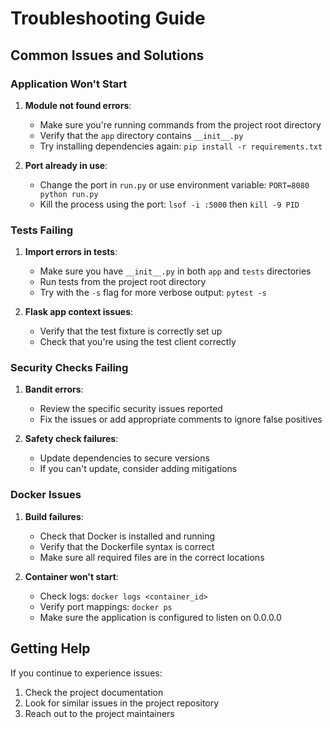 # Troubleshooting Guide

## Common Issues and Solutions

### Application Won't Start

1. **Module not found errors**:
   - Make sure you're running commands from the project root directory
   - Verify that the `app` directory contains `__init__.py`
   - Try installing dependencies again: `pip install -r requirements.txt`

2. **Port already in use**:
   - Change the port in `run.py` or use environment variable: `PORT=8080 python run.py`
   - Kill the process using the port: `lsof -i :5000` then `kill -9 PID`

### Tests Failing

1. **Import errors in tests**:
   - Make sure you have `__init__.py` in both `app` and `tests` directories
   - Run tests from the project root directory
   - Try with the `-s` flag for more verbose output: `pytest -s`

2. **Flask app context issues**:
   - Verify that the test fixture is correctly set up
   - Check that you're using the test client correctly

### Security Checks Failing

1. **Bandit errors**:
   - Review the specific security issues reported
   - Fix the issues or add appropriate comments to ignore false positives

2. **Safety check failures**:
   - Update dependencies to secure versions
   - If you can't update, consider adding mitigations

### Docker Issues

1. **Build failures**:
   - Check that Docker is installed and running
   - Verify that the Dockerfile syntax is correct
   - Make sure all required files are in the correct locations

2. **Container won't start**:
   - Check logs: `docker logs <container_id>`
   - Verify port mappings: `docker ps`
   - Make sure the application is configured to listen on 0.0.0.0

## Getting Help

If you continue to experience issues:

1. Check the project documentation
2. Look for similar issues in the project repository
3. Reach out to the project maintainers
